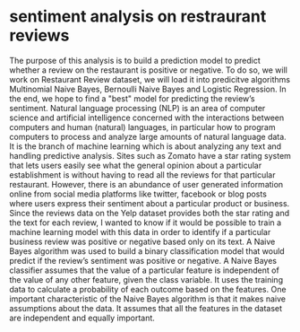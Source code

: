 # sentiment analysis on restraurant reviews

The purpose of this analysis is to build a prediction model to predict whether a review on the restaurant is positive or
negative. To do so, we will work on Restaurant Review dataset, we will load it into predicitve algorithms Multinomial
Naive Bayes, Bernoulli Naive Bayes and Logistic Regression. In the end, we hope to find a "best" model for predicting
the review’s sentiment.
Natural language processing (NLP) is an area of computer science and artificial intelligence concerned with the
interactions between computers and human (natural) languages, in particular how to program computers to process and
analyze large amounts of natural language data. It is the branch of machine learning which is about analyzing any text
and handling predictive analysis.
Sites such as Zomato have a star rating system that lets users easily see what the general opinion about a particular
establishment is without having to read all the reviews for that particular restaurant. However, there is an abundance of
user generated information online from social media platforms like twitter, facebook or blog posts where users express
their sentiment about a particular product or business. Since the reviews data on the Yelp dataset provides both the star
rating and the text for each review, I wanted to know if it would be possible to train a machine learning model with this
data in order to identify if a particular business review was positive or negative based only on its text.
A Naive Bayes algorithm was used to build a binary classification model that would predict if the review’s sentiment
was positive or negative. A Naive Bayes classifier assumes that the value of a particular feature is independent of the
value of any other feature, given the class variable. It uses the training data to calculate a probability of each outcome
based on the features. One important characteristic of the Naive Bayes algorithm is that it makes naive assumptions
about the data. It assumes that all the features in the dataset are independent and equally important.
